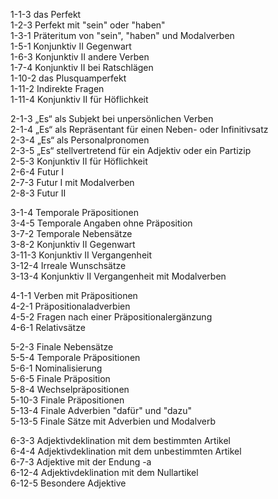 1-1-3  das Perfekt  
1-2-3  Perfekt mit "sein" oder "haben"  
1-3-1  Präteritum von "sein", "haben" und Modalverben  
1-5-1  Konjunktiv II Gegenwart  
1-6-3  Konjunktiv II andere Verben  
1-7-4  Konjunktiv II bei Ratschlägen  
1-10-2 das Plusquamperfekt  
1-11-2 Indirekte Fragen  
1-11-4 Konjunktiv II für Höflichkeit  

2-1-3  „Es“ als Subjekt bei unpersönlichen Verben  
2-1-4  „Es“ als Repräsentant für einen Neben- oder Infinitivsatz  
2-3-4  „Es“ als Personalpronomen  
2-3-5  „Es“ stellvertretend für ein Adjektiv oder ein Partizip  
2-5-3  Konjunktiv II für Höflichkeit  
2-6-4  Futur I  
2-7-3  Futur I mit Modalverben  
2-8-3  Futur II  

3-1-4  Temporale Präpositionen  
3-4-5  Temporale Angaben ohne Präposition  
3-7-2  Temporale Nebensätze  
3-8-2  Konjunktiv II Gegenwart  
3-11-3 Konjunktiv II Vergangenheit  
3-12-4 Irreale Wunschsätze  
3-13-4 Konjunktiv II Vergangenheit mit Modalverben  

4-1-1  Verben mit Präpositionen  
4-2-1  Präpositionaladverbien  
4-5-2  Fragen nach einer Präpositionalergänzung  
4-6-1  Relativsätze  

5-2-3  Finale Nebensätze  
5-5-4  Temporale Präpositionen  
5-6-1  Nominalisierung  
5-6-5  Finale Präposition  
5-8-4  Wechselpräpositionen  
5-10-3 Finale Präpositionen  
5-13-4 Finale Adverbien "dafür" und "dazu"  
5-13-5 Finale Sätze mit Adverbien und Modalverb  

6-3-3  Adjektivdeklination mit dem bestimmten Artikel  
6-4-4  Adjektivdeklination mit dem unbestimmten Artikel  
6-7-3  Adjektive mit der Endung -a  
6-12-4 Adjektivdeklination mit dem Nullartikel  
6-12-5 Besondere Adjektive  

